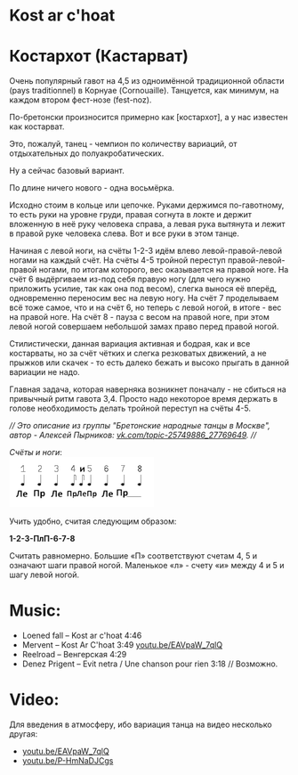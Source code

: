 Kost ar c'hoat
==============
# Костархот (Кастарват)
Очень популярный гавот на 4,5 из одноимённой традиционной области (pays traditionnel) в Корнуае (Cornouaille). Танцуется, как минимум, на каждом втором фест-нозе (fest-noz).

По-бретонски произносится примерно как [костархот], а у нас известен как костарват.

Это, пожалуй, танец - чемпион по количеству вариаций, от отдыхательных до полуакробатических.

Ну а сейчас базовый вариант.

По длине ничего нового - одна восьмёрка.

Исходно стоим в кольце или цепочке. Руками держимся по-гавотному, то есть руки на уровне груди, правая согнута в локте и держит вложенную в неё руку человека справа, а левая рука вытянута и лежит в правой руке человека слева. Вот и все руки в этом танце.

Начиная с левой ноги, на счёты 1-2-3 идём влево левой-правой-левой ногами на каждый счёт.
На счёты 4-5 тройной переступ правой-левой-правой ногами, по итогам которого, вес оказывается на правой ноге.
На счёт 6 выдёргиваем из-под себя правую ногу (для чего нужно приложить усилие, так как она под весом), слегка вынося её вперёд, одновременно переносим вес на левую ногу. 
На счёт 7 проделываем всё тоже самое, что и на счёт 6, но теперь с левой ногой, в итоге - вес на правой ноге.
На счёт 8 - пауза с весом на правой ноге, при этом левой ногой совершаем небольшой замах право перед правой ногой.

Стилистически, данная вариация активная и бодрая, как и все костарваты, но за счёт чётких и слегка резковатых движений, а не прыжков или скачек - то есть далеко бежать и высоко прыгать в данной вариации не надо. 

Главная задача, которая наверняка возникнет поначалу - не сбиться на привычный ритм гавота 3,4. Просто надо некоторое время держать в голове необходимость делать тройной переступ на счёты 4-5.

_// Это описание из группы "Бретонские народные танцы в Москве", автор - Алексей Пырников: [vk.com/topic-25749886_27769649](https://vk.com/topic-25749886_27769649). //_

_Счёты и ноги_:  
![dansesbretonnes.gwalarn.org/images/rythme_1_2_3_4_et_5_6_7_8.gif](kost-ar-c-hoat/kost-ar-c-hoat.png)

Учить удобно, считая следующим образом:

__1-2-3-ПлП-6-7-8__

Считать равномерно. Большие «П» соответствуют счетам 4, 5 и означают шаги правой ногой. Маленькое «л» - счету «и» между 4 и 5 и шагу левой ногой.

Music:
=======
- Loened fall – Kost ar c'hoat 4:46
- Mervent – Kost Ar C'hoat 3:49 [youtu.be/EAVpaW_7qlQ](https://www.youtube.com/watch?v=EAVpaW_7qlQ)
- Reelroad – Венгерская 4:29
- Denez Prigent – Evit netra / Une chanson pour rien 3:18 // Возможно.

Video:
======
Для введения в атмосферу, ибо вариация танца на видео несколько другая:
- [youtu.be/EAVpaW_7qlQ](https://www.youtube.com/watch?v=EAVpaW_7qlQ)
- [youtu.be/P-HmNaDJCgs](https://www.youtube.com/watch?v=P-HmNaDJCgs)
